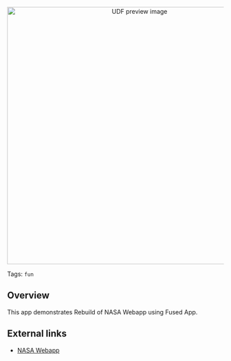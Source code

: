 <!--fused:preview-->
<p align="center"><img src="https://fused-magic.s3.amazonaws.com/thumbnails/apps-public/Your_Name_in_Landsat.png" width="600" alt="UDF preview image"></p>

<!--fused:tags-->
Tags: `fun`

<!--fused:readme-->
## Overview

This app demonstrates Rebuild of NASA Webapp using Fused App.

## External links

- [NASA Webapp](https://landsat.gsfc.nasa.gov/apps/YourNameInLandsat-main/index.html)
